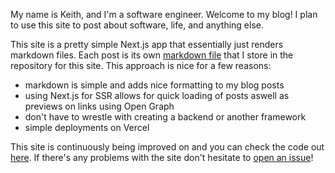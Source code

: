 My name is Keith, and I'm a software engineer. Welcome to my blog! I plan to use this site to post about software, life, and anything else.

This site is a pretty simple Next.js app that essentially just renders markdown files. Each post is its own [markdown file](https://github.com/keithradford/keithradford.xyz/tree/master/_posts) that I store in the repository for this site. This approach is nice for a few reasons:

- markdown is simple and adds nice formatting to my blog posts
- using Next.js for SSR allows for quick loading of posts aswell as previews on links using Open Graph
- don't have to wrestle with creating a backend or another framework
- simple deployments on Vercel

This site is continuously being improved on and you can check the code out [here](https://github.com/keithradford/keithradford.xyz). If there's any problems with the site don't hesitate to [open an issue](https://github.com/keithradford/keithradford.xyz/issues/new)!
